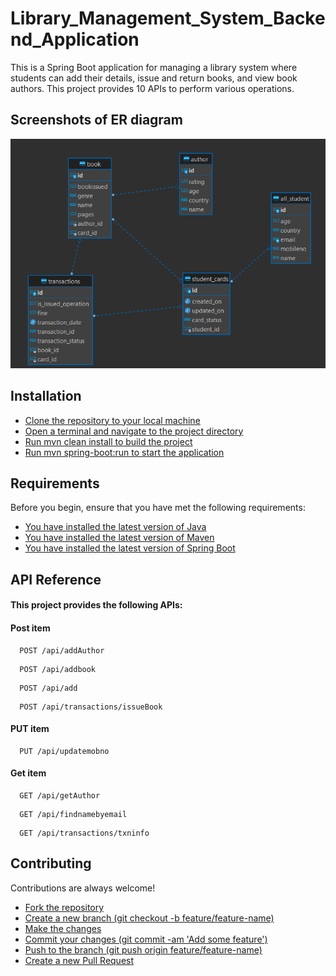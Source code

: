 # Library_Management_System_Backend_Application
This is a Spring Boot application for managing a library system where students can add their details, issue and return books, and view book authors. This project provides 10 APIs to perform various operations.

## Screenshots of ER diagram

![App Screenshot](https://github.com/prince3017/Library_Management_System_Backend_Application/blob/master/ER_Model.png)





## Installation 

 - [Clone the repository to your local machine](https://github.com/your_username/library-management.git)
 - [Open a terminal and navigate to the project directory]()
 - [Run mvn clean install to build the project]()
 - [Run mvn spring-boot:run to start the application]()
## Requirements
Before you begin, ensure that you have met the following requirements:

 - [You have installed the latest version of Java]()
 - [You have installed the latest version of Maven]()
 - [You have installed the latest version of Spring Boot]()


## API Reference

#### This project provides the following APIs:

#### Post item

```http
  POST /api/addAuthor
```
```http
  POST /api/addbook
```

```http
  POST /api/add
```



```http
  POST /api/transactions/issueBook
```



#### PUT item

```http
  PUT /api/updatemobno
```



#### Get item

```http
  GET /api/getAuthor
```
```http
  GET /api/findnamebyemail
```

```http
  GET /api/transactions/txninfo
```
## Contributing

Contributions are always welcome!


 - [Fork the repository]()
 - [Create a new branch (git checkout -b feature/feature-name)]()
 - [Make the changes]()
- [Commit your changes (git commit -am 'Add some feature')]()
 - [Push to the branch (git push origin feature/feature-name)]()
 - [Create a new Pull Request]()

